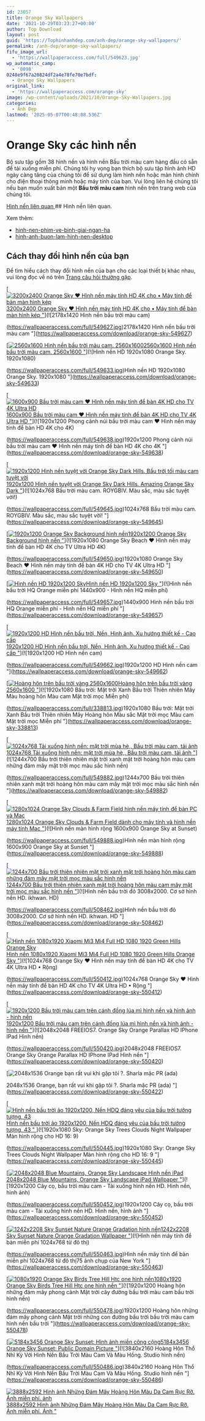 ```yaml
---
id: 23057
title: Orange Sky Wallpapers
date: '2021-10-29T03:23:27+00:00'
author: Top Download
layout: post
guid: 'https://Tophinhanhdep.com/anh-dep/orange-sky-wallpapers/'
permalink: /anh-dep/orange-sky-wallpapers/
fifu_image_url:
  - 'https://wallpaperaccess.com/full/549623.jpg'
wp_automatic_camp:
  - '8098'
0248e9f67a20824df2a4e78fe70e7bdf:
  - Orange Sky Wallpapers
original_link:
  - 'https://wallpaperaccess.com/orange-sky'
image: /wp-content/uploads/2021/10/Orange-Sky-Wallpapers.jpg
categories:
  - Ảnh Đẹp
lastmod: '2025-05-07T00:48:08.536Z'
---
```

# Orange Sky các hình nền

Bộ sưu tập gồm 38 hình nền và hình nền Bầu trời màu cam hàng đầu có sẵn để tải xuống miễn phí. Chúng tôi hy vọng bạn thích bộ sưu tập hình ảnh HD ngày càng tăng của chúng tôi để sử dụng làm hình nền hoặc màn hình chính cho điện thoại thông minh hoặc máy tính của bạn. Vui lòng liên hệ chúng tôi nếu bạn muốn xuất bản một **Bầu trời màu cam** hình nền trên trang web của chúng tôi.

[Hình nền liên quan ](#related) ## Hình nền liên quan.

   
 Xem thêm:

   
- [hinh-nen-phim-ve-binh-giai-ngan-ha](https://tophinhanhdep.com/hinh-nen-dep/hinh-nen-phim-ve-binh-giai-ngan-ha/)
- [hinh-anh-buon-lam-hinh-nen-desktop](https://tophinhanhdep.com/hinh-anh-buon/hinh-anh-buon-lam-hinh-nen-desktop/)

## Cách thay đổi hình nền của bạn

Để tìm hiểu cách thay đổi hình nền của bạn cho các loại thiết bị khác nhau, vui lòng đọc về nó trên [Trang câu hỏi thường gặp](https://tophinhanhdep.com/faq/).

  
[[![3200x2400 Orange Sky ❤ Hình nền máy tính HD 4K cho • Máy tính để bàn màn hình kép](https://wallpaperaccess.com/full/549623.jpg)3200x2400 Orange Sky ❤ Hình nền máy tính HD 4K cho • Máy tính để bàn màn hình kép "](https://wallpaperaccess.com/download/orange-sky-549623)](![2178x1420 Hình nền bầu trời màu cam)

(https://wallpaperaccess.com/full/549627.jpg)2178x1420 Hình nền bầu trời màu cam "](https://wallpaperaccess.com/download/orange-sky-549627)

[[![2560x1600 Hình nền bầu trời màu cam.  2560x1600](https://wallpaperaccess.com/full/549632.jpg)2560x1600 Hình nền bầu trời màu cam. 2560x1600 "](https://wallpaperaccess.com/download/orange-sky-549632)](![Hình nền HD 1920x1080 Orange Sky.  1920x1080)

(https://wallpaperaccess.com/full/549633.jpg)Hình nền HD 1920x1080 Orange Sky. 1920x1080 "](https://wallpaperaccess.com/download/orange-sky-549633)

[[![1600x900 Bầu trời màu cam ❤ Hình nền máy tính để bàn 4K HD cho TV 4K Ultra HD](https://wallpaperaccess.com/full/549636.jpg)1600x900 Bầu trời màu cam ❤ Hình nền máy tính để bàn 4K HD cho TV 4K Ultra HD "](https://wallpaperaccess.com/download/orange-sky-549636)](![1920x1200 Phong cảnh núi bầu trời màu cam ❤ Hình nền máy tính để bàn HD 4K cho 4K)

(https://wallpaperaccess.com/full/549638.jpg)1920x1200 Phong cảnh núi bầu trời màu cam ❤ Hình nền máy tính để bàn HD 4K cho 4K "](https://wallpaperaccess.com/download/orange-sky-549638)

[[![1920x1200 Hình nền tuyệt vời Orange Sky Dark Hills.  Bầu trời tối màu cam tuyệt vời](https://wallpaperaccess.com/full/549639.jpg)1920x1200 Hình nền tuyệt vời Orange Sky Dark Hills. Amazing Orange Sky Dark "](https://wallpaperaccess.com/download/orange-sky-549639)](![1024x768 Bầu trời màu cam.  ROYGBIV. Màu sắc, màu sắc tuyệt vời!)

(https://wallpaperaccess.com/full/549645.jpg)1024x768 Bầu trời màu cam. ROYGBIV. Màu sắc, màu sắc tuyệt vời! "](https://wallpaperaccess.com/download/orange-sky-549645)

[[![1920x1200 Orange Sky Background hình nền](https://wallpaperaccess.com/full/549647.jpg)1920x1200 Orange Sky Background hình nền "](https://wallpaperaccess.com/download/orange-sky-549647)](![1920x1080 Orange Sky Beach ❤ Hình nền máy tính để bàn HD 4K cho TV Ultra HD 4K)

(https://wallpaperaccess.com/full/549650.jpg)1920x1080 Orange Sky Beach ❤ Hình nền máy tính để bàn 4K HD cho TV 4K Ultra HD "](https://wallpaperaccess.com/download/orange-sky-549650)

[[![Hình nền HD 1920x1200 Sky](https://wallpaperaccess.com/full/549656.jpg)Hình nền HD 1920x1200 Sky "](https://wallpaperaccess.com/download/orange-sky-549656)](![Hình nền bầu trời HQ Orange miễn phí 1440x900 - Hình nền HQ miễn phí)

(https://wallpaperaccess.com/full/549657.jpg)1440x900 Hình nền bầu trời HQ Orange miễn phí - Hình nền HQ miễn phí "](https://wallpaperaccess.com/download/orange-sky-549657)

[[![1920x1200 HD Hình nền bầu trời, Nền, Hình ảnh.  Xu hướng thiết kế - Cao cấp](https://wallpaperaccess.com/full/549659.jpg)1920x1200 HD Hình nền bầu trời, Nền, Hình ảnh. Xu hướng thiết kế - Cao cấp "](https://wallpaperaccess.com/download/orange-sky-549659)](![1920x1200 HD Hình nền cam)

(https://wallpaperaccess.com/full/549662.jpg)1920x1200 HD Hình nền cam "](https://wallpaperaccess.com/download/orange-sky-549662)

[[![Hoàng hôn trên bầu trời vàng 2560x1600](https://wallpaperaccess.com/full/549663.jpg)Hoàng hôn trên bầu trời vàng 2560x1600 "](https://wallpaperaccess.com/download/orange-sky-549663)](![1920x1080 Bầu trời: Mặt trời Xanh Bầu trời Thiên nhiên Mây Màu hoàng hôn Màu cam Mặt trời mọc Miễn phí)

(https://wallpaperaccess.com/full/338813.jpg)1920x1080 Bầu trời: Mặt trời Xanh Bầu trời Thiên nhiên Mây Hoàng hôn Màu sắc Mặt trời mọc Màu cam Mặt trời mọc Miễn phí "](https://wallpaperaccess.com/download/orange-sky-338813)

[[![1024x768 Tải xuống hình nền: mặt trời mùa hè,, Bầu trời màu cam, tải ảnh](https://wallpaperaccess.com/full/549877.jpg)1024x768 Tải xuống hình nền: mặt trời mùa hè,, Bầu trời màu cam, tải ảnh "](https://wallpaperaccess.com/download/orange-sky-549877)](![1244x700 Bầu trời thiên nhiên mặt trời xanh mặt trời hoàng hôn màu cam những đám mây mặt trời mọc màu sắc hình nền)

(https://wallpaperaccess.com/full/549882.jpg)1244x700 Bầu trời thiên nhiên xanh mặt trời hoàng hôn màu cam mây mặt trời mọc màu sắc hình nền "](https://wallpaperaccess.com/download/orange-sky-549882)

[[![1280x1024 Orange Sky Clouds & Farm Field hình nền máy tính để bàn PC và Mac](https://wallpaperaccess.com/full/549885.jpg)1280x1024 Orange Sky Clouds &amp; Farm Field dành cho máy tính và hình nền máy tính Mac "](https://wallpaperaccess.com/download/orange-sky-549885)](![Hình nền màn hình rộng 1600x900 Orange Sky at Sunset)

(https://wallpaperaccess.com/full/549888.jpg)Hình nền màn hình rộng 1600x900 Orange Sky at Sunset "](https://wallpaperaccess.com/download/orange-sky-549888)

[[![1244x700 Bầu trời thiên nhiên mặt trời xanh mặt trời hoàng hôn màu cam những đám mây mặt trời mọc màu sắc hình nền](https://wallpaperaccess.com/full/549895.jpg)1244x700 Bầu trời thiên nhiên xanh mặt trời hoàng hôn màu cam mây mặt trời mọc màu sắc hình nền "](https://wallpaperaccess.com/download/orange-sky-549895)](![Hình nền bầu trời đỏ 3008x2000.  Cơ sở hình nền HD.  ikhwan.  HD)

(https://wallpaperaccess.com/full/508462.jpg)Hình nền bầu trời đỏ 3008x2000. Cơ sở hình nền HD. ikhwan. HD "](https://wallpaperaccess.com/download/orange-sky-508462)

[[![Hình nền 1080x1920 Xiaomi Mi3 Mi4 Full HD 1080 1920 Green Hills Orange Sky](https://wallpaperaccess.com/full/550410.jpg)Hình nền 1080x1920 Xiaomi Mi3 Mi4 Full HD 1080 1920 Green Hills Orange Sky "](https://wallpaperaccess.com/download/orange-sky-550410)](![1024x768 Orange Sky ❤ Hình nền máy tính để bàn HD 4K cho TV 4K Ultra HD • Rộng)

(https://wallpaperaccess.com/full/550412.jpg)1024x768 Orange Sky ❤ Hình nền máy tính để bàn HD 4K cho TV 4K Ultra HD • Rộng "](https://wallpaperaccess.com/download/orange-sky-550412)

[[![1920x1200 Bầu trời màu cam trên cánh đồng lúa mì hình nền và hình ảnh - hình nền](https://wallpaperaccess.com/full/550415.jpg)1920x1200 Bầu trời màu cam trên cánh đồng lúa mì hình nền và hình ảnh - hình nền "](https://wallpaperaccess.com/download/orange-sky-550415)](![2048x2048 FREEIOS7.  Orange Sky Orange Parallax HD IPhone IPad Hình nền)

(https://wallpaperaccess.com/full/550420.jpg)2048x2048 FREEIOS7. Orange Sky Orange Parallax HD IPhone IPad Hình nền "](https://wallpaperaccess.com/download/orange-sky-550420)

[![2048x1536 Orange bạn rất vui khi gặp tôi ?.  Sharla mặc PR (ada)](https://wallpaperaccess.com/full/550422.jpg)

2048x1536 Orange, bạn rất vui khi gặp tôi ?. Sharla mặc PR (ada) "](https://wallpaperaccess.com/download/orange-sky-550422)

[[![Hình nền bầu trời ảo 1920x1200, Nền HDQ đáng yêu của bầu trời tưởng tượng, 43](https://wallpaperaccess.com/full/550437.jpg)Hình nền bầu trời ảo 1920x1200, Nền HDQ đáng yêu của bầu trời tưởng tượng, 43 " ](https://wallpaperaccess.com/download/orange-sky-550437)](![1920x1080 Sky: Orange Sky Trees Clouds Night Wallpaper Màn hình rộng cho HD 16: 9)

(https://wallpaperaccess.com/full/550445.jpg)1920x1080 Sky: Orange Sky Trees Clouds Night Wallpaper Màn hình rộng cho HD 16: 9 "](https://wallpaperaccess.com/download/orange-sky-550445)

[[![2048x2048 Blue Mountains, Orange Sky Landscape Hình nền iPad](https://wallpaperaccess.com/full/550447.jpg)2048x2048 Blue Mountains, Orange Sky Landscape iPad Wallpaper "](https://wallpaperaccess.com/download/orange-sky-550447)](![1920x1200 Cây cọ, bầu trời màu cam - Tải xuống hình nền HD.  Hình nền, hình ảnh)

(https://wallpaperaccess.com/full/550452.jpg)1920x1200 Cây cọ, bầu trời màu cam - Tải xuống hình nền HD. Hình nền, hình ảnh "](https://wallpaperaccess.com/download/orange-sky-550452)

[[![1242x2208 Sky Sunset Nature Orange Gradation hình nền](https://wallpaperaccess.com/full/550461.jpg)1242x2208 Sky Sunset Nature Orange Gradation Wallpaper "](https://wallpaperaccess.com/download/orange-sky-550461)](![Hình nền máy tính để bàn miễn phí 1024x768 từ đô thị)

(https://wallpaperaccess.com/full/550463.jpg)Hình nền máy tính để bàn miễn phí 1024x768 từ đô thị75 ảnh chụp của New York "](https://wallpaperaccess.com/download/orange-sky-550463)

[[![1080x1920 Orange Sky Birds Tree Hill Htc one hình nền](https://wallpaperaccess.com/full/550472.jpg)1080x1920 Orange Sky Birds Tree Hill Htc one hình nền "](https://wallpaperaccess.com/download/orange-sky-550472)](![1920x1200 Hoàng hôn những đám mây phong cảnh Mặt trời cây đường bầu trời màu cam bầu trời hình nền)

(https://wallpaperaccess.com/full/550478.jpg)1920x1200 Hoàng hôn những đám mây phong cảnh Mặt trời những con đường bầu trời bầu trời màu cam hình nền bầu trời "](https://wallpaperaccess.com/download/orange-sky-550478)

[[![5184x3456 Orange Sky Sunset: Hình ảnh miền công cộng](https://wallpaperaccess.com/full/550479.jpg)5184x3456 Orange Sky Sunset: Public Domain Picture "](https://wallpaperaccess.com/download/orange-sky-550479)](![3840x2160 Hoàng Hôn Thổ Nhĩ Kỳ Với Hình Nền Bầu Trời Màu Cam Và Màu Hồng.  Studio hình nền)

(https://wallpaperaccess.com/full/550486.jpg)3840x2160 Hoàng Hôn Thổ Nhĩ Kỳ Với Hình Nền Bầu Trời Màu Cam Và Màu Hồng. Studio hình nền "](https://wallpaperaccess.com/download/orange-sky-550486)

[![3888x2592 Hình ảnh Những Đám Mây Hoàng Hôn Màu Da Cam Rực Rỡ.  Ảnh miễn phí.  ảnh](https://wallpaperaccess.com/full/550488.jpg)3888x2592 Hình ảnh Những Đám Mây Hoàng Hôn Màu Da Cam Rực Rỡ. Ảnh miễn phí. Ảnh "](https://wallpaperaccess.com/download/orange-sky-550488)
